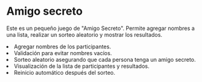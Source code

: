 <h1>Amigo secreto</h1>
<p>Este es un pequeño juego de "Amigo Secreto". Permite agregar nombres a una lista, realizar un sorteo aleatorio y mostrar los resultados.</p>
<li>Agregar nombres de los participantes.</li>
<li>Validación para evitar nombres vacíos.</li> 
<li> Sorteo aleatorio asegurando que cada persona tenga un amigo secreto.</li>
<li>Visualización de la lista de participantes y resultados.</li>
<li>Reinicio automático después del sorteo.</li>

